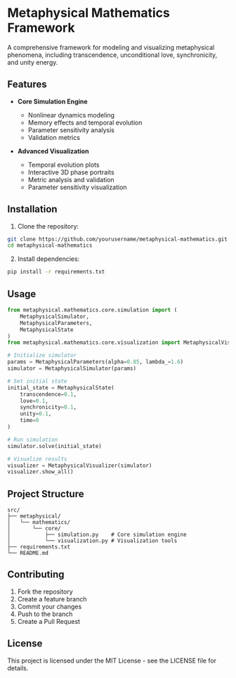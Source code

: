 # Metaphysical Mathematics Framework

A comprehensive framework for modeling and visualizing metaphysical phenomena, including transcendence, unconditional love, synchronicity, and unity energy.

## Features

- **Core Simulation Engine**
  - Nonlinear dynamics modeling
  - Memory effects and temporal evolution
  - Parameter sensitivity analysis
  - Validation metrics

- **Advanced Visualization**
  - Temporal evolution plots
  - Interactive 3D phase portraits
  - Metric analysis and validation
  - Parameter sensitivity visualization

## Installation

1. Clone the repository:

```bash
git clone https://github.com/yourusername/metaphysical-mathematics.git
cd metaphysical-mathematics
```

2. Install dependencies:

```bash
pip install -r requirements.txt
```

## Usage

```python
from metaphysical.mathematics.core.simulation import (
    MetaphysicalSimulator,
    MetaphysicalParameters,
    MetaphysicalState
)
from metaphysical.mathematics.core.visualization import MetaphysicalVisualizer

# Initialize simulator
params = MetaphysicalParameters(alpha=0.85, lambda_=1.6)
simulator = MetaphysicalSimulator(params)

# Set initial state
initial_state = MetaphysicalState(
    transcendence=0.1,
    love=0.1,
    synchronicity=0.1,
    unity=0.1,
    time=0
)

# Run simulation
simulator.solve(initial_state)

# Visualize results
visualizer = MetaphysicalVisualizer(simulator)
visualizer.show_all()
```

## Project Structure

```
src/
├── metaphysical/
│   └── mathematics/
│       └── core/
│           ├── simulation.py    # Core simulation engine
│           └── visualization.py # Visualization tools
├── requirements.txt
└── README.md
```

## Contributing

1. Fork the repository
2. Create a feature branch
3. Commit your changes
4. Push to the branch
5. Create a Pull Request

## License

This project is licensed under the MIT License - see the LICENSE file for details.

